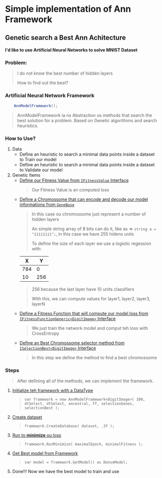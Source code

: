 # Simple implementation of Ann Framework
## Genetic search a Best Ann Achitecture 

#### I'd like to use Artificial Neural Networks to solve MNIST Dataset

### Problem:
> I do not know the best number of hidden layers
>
> How to find out the best?

### Artificial Neural Network Framework
```csharp
    AnnModelFramework();
```
> AnnModelFramework ia ns Abstraction os methods that search the best solution for a problem. Based on Genetic algorithims and search heuristics.

### How to Use?
1. Data
    + Define an heuristic to search a minimal data points inside a dataset to Train our model
    + Define an heuristic to search a minimal data points inside a dataset to Validate our model
2. Genetic Items
    + [Define our Fitness Value from ``` IFitnessValue ``` Interface]()
        > Our Fitness Value is an computed loss
    + [Define a Chromossome that can encode and decode our model informations from ``` GeneBase ```]()
        > In this case ou chromossome just represent a number of hidden layers
        >
        > An simple string array of 8 bits can do it, like as =>  ``` string a = "11111111"; ```, in this case we have 255 hidens units
        >
        > To define the size of each layer we use a logistic regession with:
        >
        | X | Y |
        |---|---|
        |784| 0 |
        | 10|256|
        >256 because the last layer have 10 units classifiers
        >        
        > With this, we can compute values for layer1, layer2, layer3, layerN
    + [Define a Fitness Function that will compute our model loss from  ``` IFitnessFunctionGeneric<DigitImage> ``` Interface]()
        > We just train the network model and comput teh loss with CrossEntropy
    + [Define an Best Chromossome selector method from  ``` ISelectionBest<DigitImage> ``` Interface]()
        > In this step we define the method to find a best chromossome

### Steps
> After defining all of the methods, we can implement the framework.

1. [Initialize teh framework with a DataType]()
    > ``` var framework = new AnnModelFramework<DigitImage>( 100, dtSelect, dtSelect, ancestral, ff, selectionGenes, selectionBest );  ```

2. [Create dataset]()
    > ``` framework.CreateDatabase( dataset, .3f );  ```

3. [Run to **minimize** ou loss]()
    > ``` framework.RunMinimize( maximalEpoch, minimalFitness );  ```

4. [Get Best model from Framework]()
    > ``` var model = framework.GetModel() as DenseModel;  ```

5. Done!!! Now we have the best model to train and use
